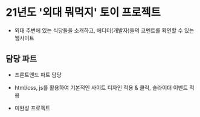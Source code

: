 # 21년도 '외대 뭐먹지' 토이 프로젝트
- 외대 주변에 있는 식당들을 소개하고, 에디터(개발자)들의 코멘트를 확인할 수 있는 웹사이트

## 담당 파트

- 프론트엔드 파트 담당
- html/css, js를 활용하여 기본적인 사이트 디자인 적용 & 클릭, 슬라이더 이벤트 적용

- 미완성 프로젝트
